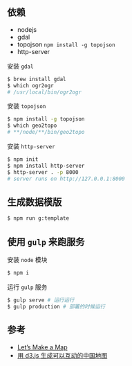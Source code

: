 
## 依赖

- nodejs
- gdal
- topojson `npm install -g topojson`
- http-server

安装 `gdal`
```bash
$ brew install gdal
$ which ogr2ogr
# /usr/local/bin/ogr2ogr
```

安装 `topojson`
```bash
$ npm install -g topojson
$ which geo2topo
# **/node/**/bin/geo2topo
```

安装 `http-server`
```bash
$ npm init
$ npm install http-server
$ http-server . -p 8000
# server runs on http://127.0.0.1:8000
```

## 生成数据模版

```bash
$ npm run g:template
```

## 使用 `gulp` 来跑服务

安装 `node` 模块
```bash
$ npm i
```

运行 `gulp` 服务
```bash
$ gulp serve # 运行运行
$ gulp production # 部署的时候运行
```

## 参考

- [Let’s Make a Map](https://bost.ocks.org/mike/map/)
- [用 d3.js 生成可以互动的中国地图](https://yukun.im/javascript/533)